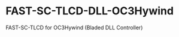 FAST-SC-TLCD-DLL-OC3Hywind
==========================

FAST-SC-TLCD for OC3Hywind (Bladed DLL Controller)
